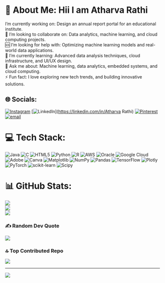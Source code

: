 # 💫 About Me: Hii I am Atharva Rathi
I’m currently working on: Design an annual report portal for an educational institute.<br>🤝 I’m looking to collaborate on: Data analytics, machine learning, and cloud computing projects.<br>🆘 I’m looking for help with: Optimizing machine learning models and real-world data applications.<br>🌱 I’m currently learning: Advanced data analysis techniques, cloud infrastructure, and UI/UX design.<br>💬 Ask me about: Machine learning, data analytics, embedded systems, and cloud computing.<br>⚡ Fun fact: I love exploring new tech trends, and building innovative solutions.


## 🌐 Socials:
[![Instagram](https://img.shields.io/badge/Instagram-%23E4405F.svg?logo=Instagram&logoColor=white)](https://instagram.com/atharvarathi24) [![LinkedIn](https://img.shields.io/badge/LinkedIn-%230077B5.svg?logo=linkedin&logoColor=white)](https://linkedin.com/in/Atharva Rathi) [![Pinterest](https://img.shields.io/badge/Pinterest-%23E60023.svg?logo=Pinterest&logoColor=white)](https://pinterest.com/atharvarathi2004) [![email](https://img.shields.io/badge/Email-D14836?logo=gmail&logoColor=white)](mailto:atharvarathi2004@gmail.com) 

# 💻 Tech Stack:
![Java](https://img.shields.io/badge/java-%23ED8B00.svg?style=for-the-badge&logo=openjdk&logoColor=white) ![C](https://img.shields.io/badge/c-%2300599C.svg?style=for-the-badge&logo=c&logoColor=white) ![HTML5](https://img.shields.io/badge/html5-%23E34F26.svg?style=for-the-badge&logo=html5&logoColor=white) ![Python](https://img.shields.io/badge/python-3670A0?style=for-the-badge&logo=python&logoColor=ffdd54) ![R](https://img.shields.io/badge/r-%23276DC3.svg?style=for-the-badge&logo=r&logoColor=white) ![AWS](https://img.shields.io/badge/AWS-%23FF9900.svg?style=for-the-badge&logo=amazon-aws&logoColor=white) ![Oracle](https://img.shields.io/badge/Oracle-F80000?style=for-the-badge&logo=oracle&logoColor=white) ![Google Cloud](https://img.shields.io/badge/GoogleCloud-%234285F4.svg?style=for-the-badge&logo=google-cloud&logoColor=white) ![Adobe](https://img.shields.io/badge/adobe-%23FF0000.svg?style=for-the-badge&logo=adobe&logoColor=white) ![Canva](https://img.shields.io/badge/Canva-%2300C4CC.svg?style=for-the-badge&logo=Canva&logoColor=white) ![Matplotlib](https://img.shields.io/badge/Matplotlib-%23ffffff.svg?style=for-the-badge&logo=Matplotlib&logoColor=black) ![NumPy](https://img.shields.io/badge/numpy-%23013243.svg?style=for-the-badge&logo=numpy&logoColor=white) ![Pandas](https://img.shields.io/badge/pandas-%23150458.svg?style=for-the-badge&logo=pandas&logoColor=white) ![TensorFlow](https://img.shields.io/badge/TensorFlow-%23FF6F00.svg?style=for-the-badge&logo=TensorFlow&logoColor=white) ![Plotly](https://img.shields.io/badge/Plotly-%233F4F75.svg?style=for-the-badge&logo=plotly&logoColor=white) ![PyTorch](https://img.shields.io/badge/PyTorch-%23EE4C2C.svg?style=for-the-badge&logo=PyTorch&logoColor=white) ![scikit-learn](https://img.shields.io/badge/scikit--learn-%23F7931E.svg?style=for-the-badge&logo=scikit-learn&logoColor=white) ![Scipy](https://img.shields.io/badge/SciPy-%230C55A5.svg?style=for-the-badge&logo=scipy&logoColor=%white)
# 📊 GitHub Stats:
![](https://github-readme-stats.vercel.app/api?username=ATHARVA2437&theme=dark&hide_border=false&include_all_commits=false&count_private=false)<br/>
![](https://github-readme-streak-stats.herokuapp.com/?user=ATHARVA2437&theme=dark&hide_border=false)<br/>
![](https://github-readme-stats.vercel.app/api/top-langs/?username=ATHARVA2437&theme=dark&hide_border=false&include_all_commits=false&count_private=false&layout=compact)

### ✍️ Random Dev Quote
![](https://quotes-github-readme.vercel.app/api?type=horizontal&theme=radical)

### 🔝 Top Contributed Repo
![](https://github-contributor-stats.vercel.app/api?username=ATHARVA2437&limit=5&theme=dark&combine_all_yearly_contributions=true)

---
[![](https://visitcount.itsvg.in/api?id=ATHARVA2437&icon=0&color=0)](https://visitcount.itsvg.in)

<!-- Proudly created with GPRM ( https://gprm.itsvg.in ) -->
